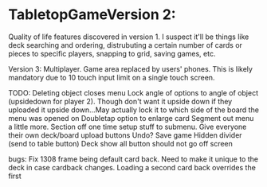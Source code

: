 # TabletopGameVersion 2:
Quality of life features discovered in version 1. I suspect it'll be things like deck searching and ordering, distrubuting a certain number of cards or pieces to specific players, snapping to grid, saving games, etc.

Version 3:
Multiplayer. Game area replaced by users' phones. This is likely mandatory due to 10 touch input limit on a single touch screen.

TODO:
Deleting object closes menu
Lock angle of options to angle of object (upsidedown for player 2). Though don't want it upside down if they uploaded it upside down...May actually lock it to which side of the board the menu was opened on
Doubletap option to enlarge card
Segment out menu a little more. Section off one time setup stuff to submenu.
Give everyone their own deck/board upload buttons
Undo?
Save game
Hidden divider (send to table button)
Deck show all button should not go off screen

bugs:
Fix 1308 frame being default card back. Need to make it unique to the deck in case cardback changes.
Loading a second card back overrides the first

